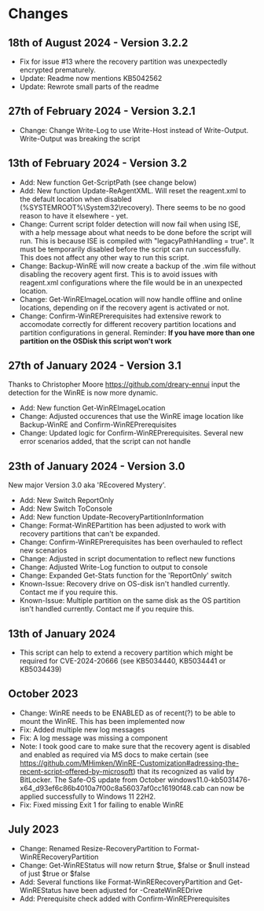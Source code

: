 # Changes

## 18th of August 2024 - Version 3.2.2

- Fix for issue #13 where the recovery partition was unexpectedly encrypted prematurely.
- Update: Readme now mentions KB5042562
- Update: Rewrote small parts of the readme

## 27th of February 2024 - Version 3.2.1

- Change: Change Write-Log to use Write-Host instead of Write-Output. Write-Output was breaking the script

## 13th of February 2024 - Version 3.2

- Add: New function Get-ScriptPath (see change below)
- Add: New function Update-ReAgentXML. Will reset the reagent.xml to the default location when disabled (%SYSTEMROOT%\System32\recovery). There seems to be no good reason to have it elsewhere - yet.
- Change: Current script folder detection will now fail when using ISE, with a help message about what needs to be done before the script will run. This is because ISE is compiled with "legacyPathHandling = true". It must be temporarily disabled before the script can run successfully. This does not affect any other way to run this script.
- Change: Backup-WinRE will now create a backup of the .wim file without disabling the recovery agent first. This is to avoid issues with reagent.xml configurations where the file would be in an unexpected location.
- Change: Get-WinREImageLocation will now handle offline and online locations, depending on if the recovery agent is activated or not.
- Change: Confirm-WinREPrerequisites had extensive rework to accomodate correctly for different recovery partition locations and partition configurations in general. Reminder: **If you have more than one partition on the OSDisk this script won't work**

## 27th of January 2024 - Version 3.1

Thanks to Christopher Moore <https://github.com/dreary-ennui> input the detection for the WinRE is now more dynamic.

- Add: New function Get-WinREImageLocation
- Change: Adjusted occurences that use the WinRE image location like Backup-WinRE and Confirm-WinREPrerequisites
- Change: Updated logic for Confirm-WinREPrerequisites. Several new error scenarios added, that the script can not handle

## 23th of January 2024 - Version 3.0

New major Version 3.0 aka 'REcovered Mystery'.

- Add: New Switch ReportOnly
- Add: New Switch ToConsole
- Add: New function Update-RecoveryPartitionInformation
- Change: Format-WinREPartition has been adjusted to work with recovery partitions that can't be expanded.
- Change: Confirm-WinREPrerequisites has been overhauled to reflect new scenarios
- Change: Adjusted in script documentation to reflect new functions
- Change: Adjusted Write-Log function to output to console
- Change: Expanded Get-Stats function for the 'ReportOnly' switch
- Known-Issue: Recovery drive on OS-disk isn't handled currently. Contact me if you require this.
- Known-Issue: Multiple partition on the same disk as the OS partition isn't handled currently. Contact me if you require this.

## 13th of January 2024

- This script can help to extend a recovery partition which might be required for CVE-2024-20666 (see KB5034440, KB5034441 or KB5034439)

## October 2023

- Change: WinRE needs to be ENABLED as of recent(?) to be able to mount the WinRE. This has been implemented now
- Fix: Added multiple new log messages
- Fix: A log message was missing a component
- Note: I took good care to make sure that the recovery agent is disabled and enabled as required via MS docs to make certain (see <https://github.com/MHimken/WinRE-Customization#adressing-the-recent-script-offered-by-microsoft>)
    that its recognized as valid by BitLocker. The Safe-OS update from October windows11.0-kb5031476-x64_d93ef6c86b4010a7f00c8a56037af0cc16190f48.cab
    can now be applied successfully to Windows 11 22H2.
- Fix: Fixed missing Exit 1 for failing to enable WinRE

## July 2023

- Change: Renamed Resize-RecoveryPartition to Format-WinRERecoveryPartition
- Change: Get-WinREStatus will now return $true, $false or $null instead of just $true or $false
- Add: Several functions like Format-WinRERecoveryPartition and Get-WinREStatus have been adjusted for -CreateWinREDrive
- Add: Prerequisite check added with Confirm-WinREPrerequisites
